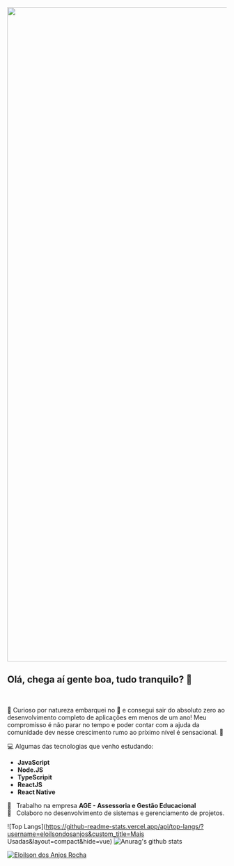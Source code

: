 <img width="1500" src="https://github.com/eloilsondosanjos/banner/blob/master/GitHub2.gif?raw=true">

## Olá, chega aí gente boa, tudo tranquilo? :wave:
 <br/>

🎯 Curioso por natureza embarquei no 🚀 e consegui sair do absoluto zero ao desenvolvimento completo de aplicações em menos de um ano! Meu compromisso é não parar no tempo e poder contar com a ajuda da comunidade dev nesse crescimento rumo ao príximo nível é sensacional. 🥁

💻 Algumas das tecnologias que venho estudando:
 
 - **JavaScript**
 - **Node.JS**
 - **TypeScripit**
 - **ReactJS**
 - **React Native**
 
 :office:  &nbsp; Trabalho na empresa **AGE - Assessoria e Gestão Educacional**
 <br/> :purple_heart: &nbsp; Colaboro no desenvolvimento de sistemas e gerenciamento de projetos.

 
 ![Top Langs](https://github-readme-stats.vercel.app/api/top-langs/?username=eloilsondosanjos&custom_title=Mais Usadas&layout=compact&hide=vue)
 ![Anurag's github stats](https://github-readme-stats.vercel.app/api?username=eloilsondosanjos&show_icons=true&theme=default)

 
<a href="https://www.linkedin.com/in/eloilsondosanjosrocha/" target="_blank">
  <img alt="Eloilson dos Anjos Rocha" src="https://img.shields.io/badge/-Eloilson dos Anjos Rocha-9871F5?style=flat&logo=Linkedin&logoColor=white" />
</a>
